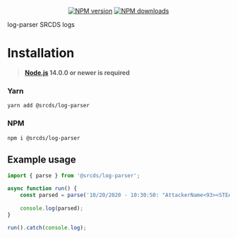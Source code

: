 <p align="center">
<a href="https://www.npmjs.com/package/@srcds/log-log-parser"><img src="https://img.shields.io/npm/v/@srcds/log-parser.svg?style=flat-square" alt="NPM version"></a>
<a href="https://www.npmjs.com/package/@srcds/log-parser"><img src="https://img.shields.io/npm/dt/@srcds/log-parser.svg?style=flat-square" alt="NPM downloads"></a>
</p>

log-parser SRCDS logs

# Installation
> **[Node.js](https://nodejs.org/) 14.0.0 or newer is required**  

### Yarn
```
yarn add @srcds/log-parser
```

### NPM
```
npm i @srcds/log-parser
```

## Example usage

```ts
import { parse } from '@srcds/log-parser';

async function run() {
	const parsed = parse('10/20/2020 - 10:30:50: "AttackerName<93><STEAM_1:0:12345><CT>" [698 2222 -69] killed "Lester<97><BOT><TERRORIST>" [1303 2143 64] with "hkp2000" (headshot)';
	
	console.log(parsed);
}

run().catch(console.log);
```
